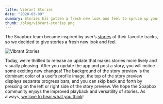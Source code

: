 ```yaml
---
title: Vibrant Stories
date: "2020-03-09"
summary: Stories has gotten a fresh new look and feel to spruce up your voices.
thumb: /blog/vibrant-stories.png
---
```


The Soapbox team became inspired by user’s [stories](/blog/announcing-stories) of their favorite tracks, so we decided to give stories a fresh new look and feel.

![Vibrant Stories](/blog/vibrant-stories.png)

Today, we’re thrilled to release an update that makes stories more lively and visually pleasing. After you update the app and post a story, you will notice some exciting new changes! The background of the story preview is the dominant color of a user’s profile image, the top of the story preview displays separate progress bars, and you can skip back and forth by pressing on the left or right side of the story preview. We hope the Soapbox community enjoys the improved playback and versatility of stories. As always, [we love to hear what you think](mailto:support@soapbox.social)!
